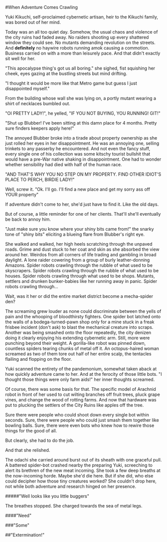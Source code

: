 #When Adventure Comes Crawling

Yuki Kikuchi, self-proclaimed cybernetic artisan, heir to the Kikuchi family, was bored out of her mind.

Today was an all too quiet day. Somehow, the usual chaos and violence of the city ruins had faded away. No raiders shooting up every shattered window they could see. No mutants demanding revolution on the streets. And **definitely** no haywire robots running amok causing a commotion. Business carried on with a more than leisurely pace. And that didn't exactly sit well for her.

"This apocalypse thing's got us all boring." she sighed, fist squishing her cheek, eyes gazing at the bustling streets but mind drifting. 

"I thought it would be more like that Metro game but guess I just disappointed myself."

From the building whose wall she was lying on, a portly mutant wearing a shirt of necklaces bumbled out.

"OI PRETTY LADY!", he yelled, "IF YOU NOT BUYING, YOU RUNNING! GIT!"

"Shut up Blubber! I've been sitting at this damn place for 4 months. Pretty sure finders keepers apply here!"

The annoyed Blubber broke into a tirade about property ownership as she just rolled her eyes in her disappointment. He was an annoying one, selling trinkets to any passerby he encountered. And not even the fancy stuff, every single one of his collection was some kitschy tourist bullshit that would have a pre-War native shaking in disappointment. One had to wonder whether sensibility had died with half of the human race. 

"AND THAT'S WHY YOU NO STEP ON MY PROPERTY. FIND OTHER IDIOT'S PLACE TO PERCH, BIRDIE LADY!"

Well, screw it. "Ok. I'll go. I'll find a new place and get my sorry ass off YOUR property"

If adventure didn't come to her, she'd just have to find it. Like the old days.

But of course, a little reminder for one of her clients. That'll she'll eventually be back to annoy him.

"Just make sure you know where your shiny bits came from!" the snarky tone of "shiny bits" eliciting a blueing flare from Blubber's right eye.

She walked and walked, her high heels scratching through the unpaved roads. Grime and dust stuck to her coat and skin as she absorbed the view around her. Weirdos from all corners of life trading and gambling in broad daylight. A lone raider cowering from a group of burly leather-donning Amazons. Spider robots crawling through the rubble of what used to be skyscrapers. Spider robots crawling through the rubble of what used to be houses. Spider robots crawling through what used to be shops. Mutants, settlers and drunken bunker-babies like her running away in panic. Spider robots crawling through...

Wait, was it her or did the entire market district become a mecha-spider den?

The screaming grew louder as none could discriminate between the yells of pain and the whooping of bloodthirsty fighters. One spider bot latched onto the walls of a bodega-turned-pawn shop only for a mine stuck in a freak frisbee incident (don't ask) to blast the mechanical creature into scraps.  Another was being smashed onto the floor repeatedly, the city denizen doing it clearly enjoying his extending cybernetic arm. Still, more were punching beyond their weight. A gorilla-like robot was pinned down, countless spiders tearing chunks of metal off it. An octopus-haired woman screamed as two of them tore out half of her entire scalp, the tentacles flailing and flopping on the floor. 

Yuki scanned the entirety of the pandemonium, somewhat taken aback at how quickly adventure came to her. And at the ferocity of those little bots. "I thought those things were only farm aids!" her inner thoughts screamed. 

Of course, there was some basis for that. The specific model of Arachnid robot in front of her used to cut wilting branches off fruit trees, pluck grape vines, and change the wood of rotting farms. And now that hardware was put to plucking the settlers of  the City Ruins like apples off the tree.

Sure there were people who could shoot down every single bot within seconds. Sure, there were people who could just smash them together like bowling balls. Sure, there were even bots who knew how to rewire those things for the good of all.

But clearly, she had to do the job.

And that she relished.

The odachi she carried around burst out of its sheath with one graceful pull. A battered spider-bot crashed nearby the preparing Yuki, screeching to alert its brethren of the new meat incoming. She took a few deep breaths at the now-incoming horde. Maybe she'd die here. But if she did, who else could decipher how those tiny creatures worked? She couldn't drop here, not while both adventure and research hinged on her presence.

#####"Well looks like you little buggers"

The breathes stopped. She charged towards the sea of metal legs.

####"Need"

###"Some"

##"Extermination!"